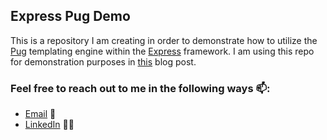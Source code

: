 ## Express Pug Demo
This is a repository I am creating in order to demonstrate how to utilize the [Pug]() templating engine within the [Express]() framework.  I am using this repo for demonstration purposes in [this]() blog post.

### Feel free to reach out to me in the following ways 📫:
* [Email](mailto:Ryan.M.Schleck@gmail.com) 📧
* [LinkedIn](https://www.linkedin.com/in/ryan-schleck/) 🧑‍💼